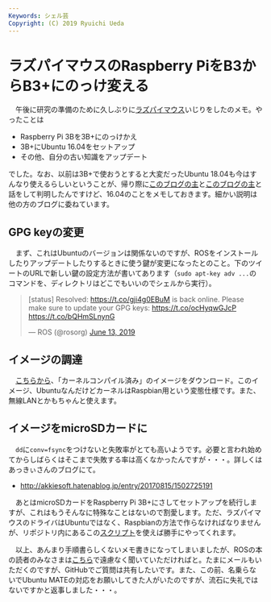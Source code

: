 ```yaml
---
Keywords: シェル芸
Copyright: (C) 2019 Ryuichi Ueda
---
```


# ラズパイマウスのRaspberry PiをB3からB3+にのっけ変える

　午後に研究の準備のために久しぶりに[ラズパイマウス](https://www.rt-shop.jp/index.php?main_page=product_info&products_id=3419)いじりをしたのメモ。やったことは

* Raspberry Pi 3Bを3B+にのっけかえ
* 3B+にUbuntu 16.04をセットアップ
* その他、自分の古い知識をアップデート

でした。なお、以前は3B+で使おうとすると大変だったUbuntu 18.04も今はすんなり使えるらしいということが、帰り際に[このブログの主](https://memoteki.net/archives/1686)と[このブログの主](https://www.asrobot.me/entry/2018/07/05/045832/)と話をして判明したんですけど、16.04のことをメモしておきます。細かい説明は他の方のブログに委ねています。


## GPG keyの変更

　まず、これはUbuntuのバージョンは関係ないのですが、ROSをインストールしたりアップデートしたりするときに使う鍵が変更になったとのこと。下のツイートのURLで新しい鍵の設定方法が書いてあります（`sudo apt-key adv ...`のコマンドを、ディレクトリはどこでもいいのでシェルから実行）。

<blockquote class="twitter-tweet" data-partner="tweetdeck"><p lang="en" dir="ltr">[status] Resolved: <a href="https://t.co/gji4g0EBuM">https://t.co/gji4g0EBuM</a> is back online. Please make sure to update your GPG keys: <a href="https://t.co/ocHyqwGJcP">https://t.co/ocHyqwGJcP</a> <a href="https://t.co/bQHmSLnynG">https://t.co/bQHmSLnynG</a></p>&mdash; ROS (@rosorg) <a href="https://twitter.com/rosorg/status/1139224563013713920?ref_src=twsrc%5Etfw">June 13, 2019</a></blockquote>
<script async src="https://platform.twitter.com/widgets.js" charset="utf-8"></script>

## イメージの調達

　[こちらから](https://www.asrobot.me/entry/2018/07/11/001603/)、「カーネルコンパイル済み」のイメージをダウンロード。このイメージ、UbuntuなんだけどカーネルはRaspbian用という変態仕様です。また、無線LANとかもちゃんと使えます。

## イメージをmicroSDカードに

　`dd`に`conv=fsync`をつけないと失敗率がとても高いようです。必要と言われ始めてからしばらくはそこまで失敗する率は高くなかったんですが・・・。詳しくはあっきぃさんのブログにて。

* http://akkiesoft.hatenablog.jp/entry/20170815/1502725191


　あとはmicroSDカードをRaspberry Pi 3B+にさしてセットアップを続行しますが、これはもうそんなに特殊なことはないので割愛します。ただ、ラズパイマウスのドライバはUbuntuではなく、Raspbianの方法で作らなければなりませんが、リポジトリ内にあるこの[スクリプト](https://github.com/rt-net/RaspberryPiMouse/blob/master/utils/build_install.bash)を使えば勝手にやってくれます。


　以上、あんまり手順書らしくないメモ書きになってしまいましたが、ROSの本の読者のみなさまは[こちら](https://github.com/ryuichiueda/raspimouse_book_info)で遠慮なく聞いていただければと。たまにメールもいただくのですが、GitHubでご質問は共有したいです。また、この前、名乗らないでUbuntu MATEの対応をお願いしてきた人がいたのですが、流石に失礼ではないですかと返事しました・・・。
